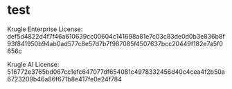 # test


Krugle Enterprise License: 
def5d4822d4f7f46a610639cc00604c141698a81e7c03c83de0d0b3e836b8f93f841950b94ab0ad577c8e57d7b7f987085f4507637bcc20449f182e7a5f0656c

Krugle AI License: 
516772e3765bd067cc1efc647077df654081c4978332456d40c4cea4f2b50a6723209b46a86f671b8e417fe0e24f784
